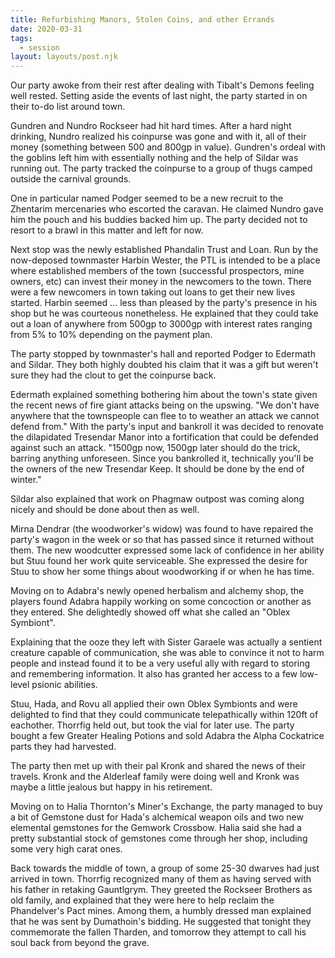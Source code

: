 ```yaml
---
title: Refurbishing Manors, Stolen Coins, and other Errands
date: 2020-03-31
tags:
  - session
layout: layouts/post.njk
---
```


Our party awoke from their rest after dealing with Tibalt's Demons feeling well rested. Setting aside the events of last night, the party started in on their to-do list around town.

Gundren and Nundro Rockseer had hit hard times. After a hard night drinking, Nundro realized his coinpurse was gone and with it, all of their money (something between 500 and 800gp in value). Gundren's ordeal with the goblins left him with essentially nothing and the help of Sildar was running out. The party tracked the coinpurse to a group of thugs camped outside the carnival grounds.

One in particular named Podger seemed to be a new recruit to the Zhentarim mercenaries who escorted the caravan. He claimed Nundro gave him the pouch and his buddies backed him up. The party decided not to resort to a brawl in this matter and left for now.

Next stop was the newly established Phandalin Trust and Loan. Run by the now-deposed townmaster Harbin Wester, the PTL is intended to be a place where established members of the town (successful prospectors, mine owners, etc) can invest their money in the newcomers to the town. There were a few newcomers in town taking out loans to get their new lives started. Harbin seemed ... less than pleased by the party's presence in his shop but he was courteous nonetheless. He explained that they could take out a loan of anywhere from 500gp to 3000gp with interest rates ranging from 5% to 10% depending on the payment plan.

The party stopped by townmaster's hall and reported Podger to Edermath and Sildar. They both highly doubted his claim that it was a gift but weren't sure they had the clout to get the coinpurse back.

Edermath explained something bothering him about the town's state given the recent news of fire giant attacks being on the upswing. "We don't have anywhere that the townspeople can flee to to weather an attack we cannot defend from." With the party's input and bankroll it was decided to renovate the dilapidated Tresendar Manor into a fortification that could be defended against such an attack. "1500gp now, 1500gp later should do the trick, barring anything unforeseen. Since you bankrolled it, technically you'll be the owners of the new Tresendar Keep. It should be done by the end of winter."

Sildar also explained that work on Phagmaw outpost was coming along nicely and should be done about then as well.

Mirna Dendrar (the woodworker's widow) was found to have repaired the party's wagon in the week or so that has passed since it returned without them. The new woodcutter expressed some lack of confidence in her ability but Stuu found her work quite serviceable. She expressed the desire for Stuu to show her some things about woodworking if or when he has time.

Moving on to Adabra's newly opened herbalism and alchemy shop, the players found Adabra happily working on some concoction or another as they entered. She delightedly showed off what she called an "Oblex Symbiont". 

Explaining that the ooze they left with Sister Garaele was actually a sentient creature capable of communication, she was able to convince it not to harm people and instead found it to be a very useful ally with regard to storing and remembering information. It also has granted her access to a few low-level psionic abilities. 

Stuu, Hada, and Rovu all applied their own Oblex Symbionts and were delighted to find that they could communicate telepathically within 120ft of eachother. Thorrfig held out, but took the vial for later use. The party bought a few Greater Healing Potions and sold Adabra the Alpha Cockatrice parts they had harvested.

The party then met up with their pal Kronk and shared the news of their travels. Kronk and the Alderleaf family were doing well and Kronk was maybe a little jealous but happy in his retirement.

Moving on to Halia Thornton's Miner's Exchange, the party managed to buy a bit of Gemstone dust for Hada's alchemical weapon oils and two new elemental gemstones for the Gemwork Crossbow. Halia said she had a pretty substantial stock of gemstones come through her shop, including some very high carat ones.

Back towards the middle of town, a group of some 25-30 dwarves had just arrived in town. Thorrfig recognized many of them as having served with his father in retaking Gauntlgrym. They greeted the Rockseer Brothers as old family, and explained that they were here to help reclaim the Phandelver's Pact mines. Among them, a humbly dressed man explained that he was sent by Dumathoin's bidding. He suggested that tonight they commemorate the fallen Tharden, and tomorrow they attempt to call his soul back from beyond the grave.